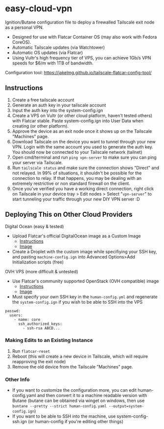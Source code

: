 # easy-cloud-vpn

Ignition/Butane configuration file to deploy a firewalled Tailscale exit node as a personal VPN. 
- Designed for use with Flatcar Container OS (may also work with Fedora CoreOS). 
- Automatic Tailscale updates (via Watchtower)
- Automatic OS updates (via Flatcar)
- Using Vultr's high frequency tier of VPS, you can achieve 1Gb/s VPN speeds for $6/m with 1TB of bandwidth.

Configuration tool: https://jakelmg.github.io/tailscale-flatcar-config-tool/

## Instructions
1. Create a free tailscale account
2. Generate an auth key in your tailscale account
3. Input the auth key into the system-config.ign
4. Create a VPS on Vultr (or other cloud platform, haven't tested others) with Flatcar stable. Paste system-config.ign into User Data when creating (or other platform).
5. Approve the device as an exit node once it shows up on the Tailscale "Machines" page.
6. Download Tailscale on the device you want to tunnel through your new VPN. Login with the same account you used to generate the auth key. You should now be connected to your Tailscale network (tailnet)
7. Open cmd/terminal and run `ping vpn-server` to make sure you can ping your server via Tailscale.
8. Run `tailscale status` and make sure the connection shows "Direct" and not relayed. In 99% of situations, it shouldn't be possible for the connection to relay. If that happens, you may be dealing with an extremely restrictive or non standard firewall on the client.
9. Once you've verified you have a working direct connection, right click on Tailscale in your device tray > Edit nodes > Select "`vpn-server`" to start tunneling your traffic through your new DIY VPN server :D

## Deploying This on Other Cloud Providers
Digital Ocean (easy & tested)
- Upload Flatcar's official DigitalOcean image as a Custom Image
  - [Instructions](https://docs.digitalocean.com/products/custom-images/getting-started/quickstart/)
  - [Image](https://stable.release.flatcar-linux.net/amd64-usr/current/flatcar_production_digitalocean_image.bin.bz2)
- Create a Droplet with the custom image while specifiying your SSH key, and pasting `machine-config.ign` into Advanced Options>Add Initialization scripts (free)

OVH VPS (more difficult & untested)
- Use Flatcar's community supported OpenStack (OVH compatible) image
  - [Instructions](https://www.flatcar.org/docs/latest/installing/community-platforms/ovhcloud/)
  - [Image](https://stable.release.flatcar-linux.net/amd64-usr/current/flatcar_production_openstack_image.img)
- Must specify your own SSH key in the `human-config.yml` and regenerate the `system-config.ign` if you wish to be able to SSH into the VPS
```
passwd:
  users:
    - name: core
      ssh_authorized_keys:
        - ssh-rsa ABCD...
```


### Making Edits to an Existing Instance
1. Run `flatcar-reset`
2. Reboot (this will create a new device in Tailscale, which will require reapproving the exit node)
3. Remove the old device from the Tailscale "Machines" page.


### Other Info
- If you want to customize the configuration more, you can edit human-config.yaml and then convert it to a machine readable version with Butane (butane can be obtained via winget on windows, then use `buntane --pretty --strict human-config.yaml --output=system-config.ign`)
- If you want to be able to SSH into the machine, use system-config-ssh.ign (or human-config if you're editing other things)
